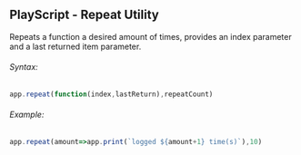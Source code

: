 PlayScript - Repeat Utility
---
Repeats a function a desired amount of times, provides an index parameter and a last returned item parameter.

###### Syntax:
```javascript
app.repeat(function(index,lastReturn),repeatCount)
```
###### Example:
```javascript
app.repeat(amount=>app.print(`logged ${amount+1} time(s)`),10)
```
